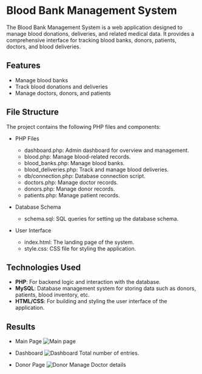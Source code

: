 # Blood Bank Management System

The Blood Bank Management System is a web application designed to manage blood donations, deliveries, and related medical data. It provides a comprehensive interface for tracking blood banks, donors, patients, doctors, and blood deliveries.

## Features
- Manage blood banks
- Track blood donations and deliveries
- Manage doctors, donors, and patients


## File Structure
The project contains the following PHP files and components:

- PHP Files
  - dashboard.php: Admin dashboard for overview and management.
  - blood.php: Manage blood-related records.
  - blood_banks.php: Manage blood banks.
  - blood_deliveries.php: Track and manage blood deliveries.
  - db/connection.php: Database connection script.
  - doctors.php: Manage doctor records.
  - donors.php: Manage donor records.
  - patients.php: Manage patient records.

- Database Schema
  - schema.sql: SQL queries for setting up the database schema.

- User Interface
  - index.html: The landing page of the system.
  - style.css: CSS file for styling the application.

## Technologies Used
- **PHP**: For backend logic and interaction with the database.
- **MySQL**: Database management system for storing data such as donors, patients, blood inventory, etc.
- **HTML/CSS**: For building and styling the user interface of the application.

## Results ##
- Main Page
![Main page](https://github.com/user-attachments/assets/2715a21f-7f07-4a98-9e49-d4a56cf27b75)

- Dashboard
![Dashboard](https://github.com/user-attachments/assets/32154d18-5b07-465b-ae9c-fb959941bcc3)
  Total number of entries.

- Donor Page
![Donor](https://github.com/user-attachments/assets/2b4665e3-8249-4206-9b5f-9a03979b3416)
  Manage Doctor details

